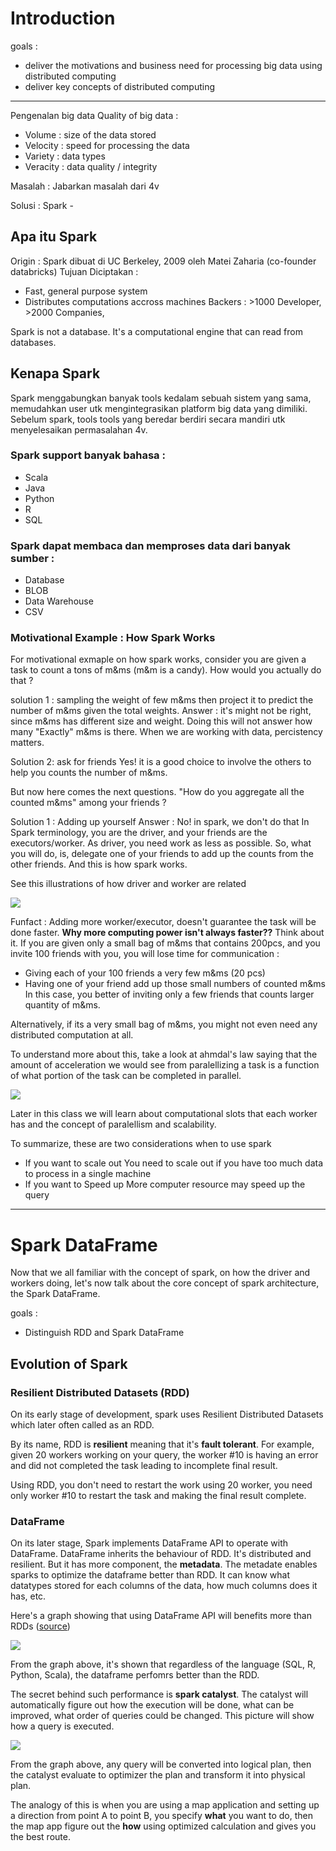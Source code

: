 # Introduction 
goals : 
- deliver the motivations and business need for processing big data using distributed computing
- deliver key concepts of distributed computing 

___
Pengenalan big data
Quality of big data : 
- Volume : size of the data stored 
- Velocity : speed for processing the data
- Variety : data types
- Veracity : data quality / integrity 

Masalah : Jabarkan masalah dari 4v 

Solusi : Spark - 



## Apa itu Spark 
Origin : Spark dibuat di UC Berkeley, 2009 oleh Matei Zaharia (co-founder databricks)
Tujuan Diciptakan : 
- Fast, general purpose system 
- Distributes computations accross machines 
Backers : >1000 Developer, >2000 Companies, 

Spark is not a database. It's a computational engine that can read from databases. 

## Kenapa Spark 
Spark menggabungkan banyak tools kedalam sebuah sistem yang sama, memudahkan user utk mengintegrasikan platform big data yang dimiliki. 
Sebelum spark, tools tools yang beredar berdiri secara mandiri utk menyelesaikan permasalahan 4v. 
### Spark support banyak bahasa :
- Scala
- Java
- Python
- R
- SQL

### Spark dapat membaca dan memproses data dari banyak sumber :
- Database
- BLOB
- Data Warehouse
- CSV

### Motivational Example : How Spark Works
For motivational exmaple on how spark works, consider you are given a task to count a tons of m&ms (m&m is a candy). 
How would you actually do that ? 

solution 1 : sampling the weight of few m&ms then project it to predict the number of m&ms given the total weights. 
Answer : it's might not be right, since m&ms has different size and weight. Doing this will not answer how many "Exactly" m&ms is there. When we are working with data, percistency matters. 

Solution 2: ask for friends 
Yes! it is a good choice to involve the others to help you counts the number of m&ms. 

But now here comes the next questions. "How do you aggregate all the counted m&ms" among your friends ? 

Solution 1 : Adding up yourself 
Answer : No! in spark, we don't do that
In Spark terminology, you are the driver, and your friends are the executors/worker. As driver, you need work as less as possible. 
So, what you will do, is, delegate one of your friends to add up the counts from the other friends. And this is how spark works. 

See this illustrations of how driver and worker are related

![](assets/driver-worker.png)

Funfact : 
Adding more worker/executor, doesn't guarantee the task will be done faster. 
**Why more computing power isn't always faster??**
Think about it. If you are given only a small bag of m&ms that contains 200pcs, and you invite 100 friends with you, you will lose time for communication : 
- Giving each of your 100 friends a very few m&ms (20 pcs)
- Having one of your friend add up those small numbers of counted m&ms
In this case, you better of inviting only a few friends that counts larger quantity of m&ms. 

Alternatively, if its a very small bag of m&ms, you might not even need any distributed computation at all. 

To understand more about this, take a look at ahmdal's law saying that the amount of acceleration we would see from paralellizing a task is a function of what portion of the task can be completed in parallel.

![](assets/ahmdal.png)

Later in this class we will learn about computational slots that each worker has and the concept of paralellism and scalability.

To summarize, these are two considerations when to use spark
- If you want to scale out 
You need to scale out if you have too much data to process in a single machine 
- If you want to Speed up
More computer resource may speed up the query 

___

# Spark DataFrame
Now that we all familiar with the concept of spark, on how the driver and workers doing, let's now talk about the core concept of spark architecture, the Spark DataFrame. 

goals :
- Distinguish RDD and Spark DataFrame

## Evolution of Spark 
### Resilient Distributed Datasets (RDD)
On its early stage of development, spark uses Resilient Distributed Datasets which later often called as an RDD. 

By its name, RDD is **resilient** meaning that it's **fault tolerant**. For example, given 20 workers working on your query, the worker #10 is having an error and did not completed the task leading to incomplete final result. 

Using RDD, you don't need to restart the work using 20 worker,  you need only worker #10 to restart the task and making the final result complete. 

### DataFrame
On its later stage, Spark implements DataFrame API to operate with DataFrame. DataFrame inherits the behaviour of RDD. It's distributed and resilient. But it has more component, the **metadata**. The metadate enables sparks to optimize the dataframe better than RDD. It can know what datatypes stored for each columns of the data, how much columns does it has, etc. 

Here's a graph showing that using DataFrame API will benefits more than RDDs ([source](https://disruptivetechasean.com/wp-content/uploads/RDDs-DataFrames-and-Datasets-in-Apache-Spark.pdf))

![](assets/rdd-vs-df.png)

From the graph above, it's shown that regardless of the language (SQL, R, Python, Scala), the dataframe perfomrs better than the RDD. 

The secret behind such performance is **spark catalyst**. The catalyst will automatically figure out how the execution will be done, what can be improved, what order of queries could be changed. This picture will show how a query is executed.

![](assets/df-execution.png)

From the graph above, any query will be converted into logical plan, then the catalyst evaluate to optimizer the plan and transform it into physical plan. 

The analogy of this is when you are using a map application and setting up a direction from point A to point B, you specify **what** you want to do, then the map app figure out the **how** using optimized calculation and gives you the best route. 



